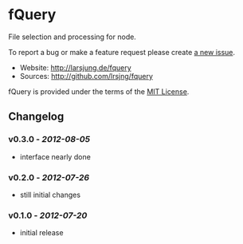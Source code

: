 # fQuery
File selection and processing for node.

To report a bug or make a feature request
please create [a new issue](http://github.com/lrsjng/fquery/issues/new).

* Website: <http://larsjung.de/fquery>
* Sources: <http://github.com/lrsjng/fquery>

fQuery is provided under the terms of the [MIT License](http://github.com/lrsjng/fquery/blob/develop/LICENSE.txt).


## Changelog


### v0.3.0 - *2012-08-05*

* interface nearly done


### v0.2.0 - *2012-07-26*

* still initial changes


### v0.1.0 - *2012-07-20*

* initial release

